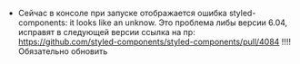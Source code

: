 - Сейчас в консоле при запуске отображается ошибка styled-components: it looks like an unknow.
  Это проблема либы версии 6.04, исправят в следующей версии
  ссылка на пр: https://github.com/styled-components/styled-components/pull/4084
  !!!! Обязательно обновить
